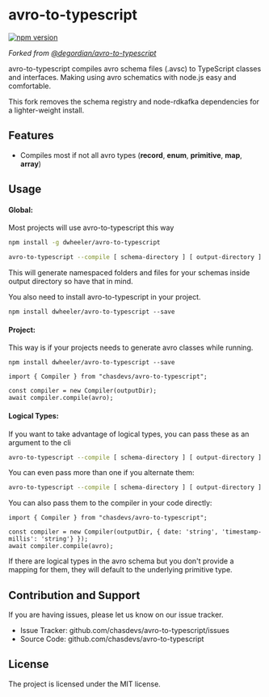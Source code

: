 avro-to-typescript 
========
[![npm version](https://badge.fury.io/js/%40chasdevs%2Favro-to-typescript.svg)](https://badge.fury.io/js/%40chasdevs%2Favro-to-typescript)

_Forked from [@degordian/avro-to-typescript](git@github.com:bornfight/avro-to-typescript.git)_

avro-to-typescript compiles avro schema files (.avsc) to TypeScript classes 
and interfaces. Making using avro schematics with node.js easy and comfortable.

This fork removes the schema registry and node-rdkafka dependencies for a lighter-weight install.


Features
--------

- Compiles most if not all avro types (**record**, **enum**, **primitive**, **map**, **array**)

Usage
-----

#### Global:
Most projects will use avro-to-typescript this way
```sh
npm install -g dwheeler/avro-to-typescript

avro-to-typescript --compile [ schema-directory ] [ output-directory ]
```
This will generate namespaced folders and files for your schemas inside 
output directory so have that in mind.

You also need to install avro-to-typescript in your project.
```
npm install dwheeler/avro-to-typescript --save
```

#### Project:
This way is if your projects needs to generate avro classes while running.
```
npm install dwheeler/avro-to-typescript --save
```

    import { Compiler } from "chasdevs/avro-to-typescript";

    const compiler = new Compiler(outputDir);
    await compiler.compile(avro);

#### Logical Types:
If you want to take advantage of logical types, you can pass these as an argument to the cli
```sh
avro-to-typescript --compile [ schema-directory ] [ output-directory ] --logical-types [avro type] [typescript type]
```

You can even pass more than one if you alternate them:
```sh
avro-to-typescript --compile [ schema-directory ] [ output-directory ] --logical-types [avro type] [typescript type] [avro type] [typescript type]
```

You can also pass them to the compiler in your code directly:

    import { Compiler } from "chasdevs/avro-to-typescript";

    const compiler = new Compiler(outputDir, { date: 'string', 'timestamp-millis': 'string'} });
    await compiler.compile(avro);

If there are logical types in the avro schema but you don't provide a mapping for them, they will default to the underlying primitive type.

Contribution and Support
------------------------

If you are having issues, please let us know on our issue tracker.

- Issue Tracker: github.com/chasdevs/avro-to-typescript/issues
- Source Code: github.com/chasdevs/avro-to-typescript


License
-------

The project is licensed under the MIT license.
